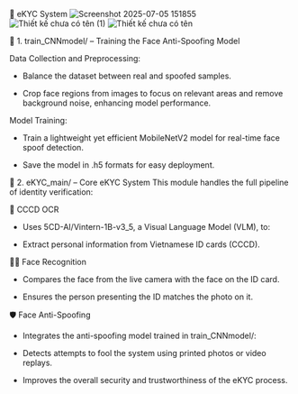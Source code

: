 🔐 eKYC System 
![Screenshot 2025-07-05 151855](https://github.com/user-attachments/assets/3eddc94c-f27a-4df7-aa72-e6256a4544ad)
![Thiết kế chưa có tên (1)](https://github.com/user-attachments/assets/c4ca7696-861d-43f1-ad0b-984728339790)
![Thiết kế chưa có tên](https://github.com/user-attachments/assets/283755e5-8c9b-4254-9156-dc592e3df3ae)


🧠 1. train_CNNmodel/ – Training the Face Anti-Spoofing Model

Data Collection and Preprocessing:

- Balance the dataset between real and spoofed samples.

- Crop face regions from images to focus on relevant areas and remove background noise, enhancing model performance.

Model Training:

- Train a lightweight yet efficient MobileNetV2 model for real-time face spoof detection.

- Save the model in .h5 formats for easy deployment.

🧾 2. eKYC_main/ – Core eKYC System
This module handles the full pipeline of identity verification:

📄 CCCD OCR

- Uses 5CD-AI/Vintern-1B-v3_5, a Visual Language Model (VLM), to:

- Extract personal information from Vietnamese ID cards (CCCD).

🧍‍♂️ Face Recognition
- Compares the face from the live camera with the face on the ID card.

- Ensures the person presenting the ID matches the photo on it.

🛡️ Face Anti-Spoofing
- Integrates the anti-spoofing model trained in train_CNNmodel/:

- Detects attempts to fool the system using printed photos or video replays.

- Improves the overall security and trustworthiness of the eKYC process.

